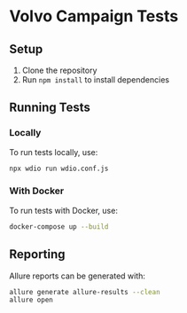 
# Volvo Campaign Tests

## Setup

1. Clone the repository
2. Run `npm install` to install dependencies

## Running Tests

### Locally

To run tests locally, use:

```bash
npx wdio run wdio.conf.js
```

### With Docker

To run tests with Docker, use:

```bash
docker-compose up --build
```

## Reporting

Allure reports can be generated with:

```bash
allure generate allure-results --clean
allure open
```
